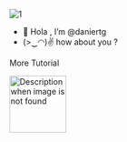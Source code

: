 ![1](https://user-images.githubusercontent.com/87335182/162678136-4810fcfe-df83-4d3a-ab77-92ee86a5d1dc.jpg)
- 👋 Hola , I’m @daniertg
- (>‿◠)✌ how about you ?


More Tutorial 

<img src="![download (1)](https://user-images.githubusercontent.com/87335182/224923747-0c1249ec-e283-40fc-b941-7a2f8e94c613.png" alt="Description when image is not found" width="100" height="100">
